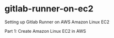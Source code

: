 # gitlab-runner-on-ec2
Setting up Gitlab Runner on AWS Amazon Linux EC2

Part 1: Create Amazon Linux EC2 in AWS
